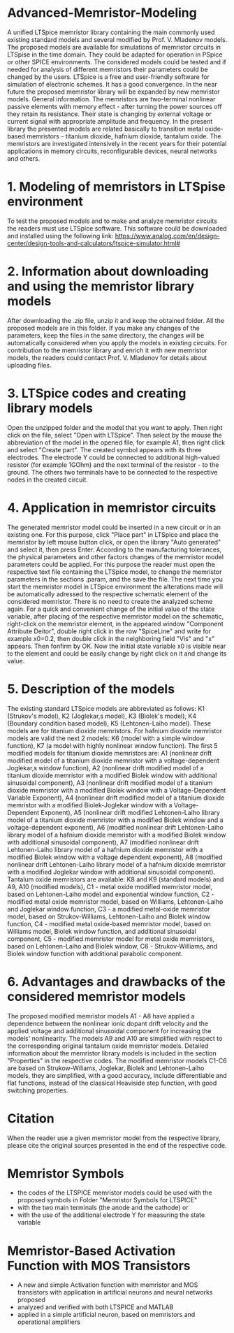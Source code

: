 # Advanced-Memristor-Modeling
A unified LTSpice memristor library containing the main commonly used existing standard models and several modified by Prof. V. Mladenov models. The proposed models are available for simulations of memristor circuits in LTSpise in the time domain. They could be adapted for operation in PSpice or other SPICE environments. The considered models could be tested and if needed for analysis of different memristors their parameters could be changed by the users. LTSpice is a free and user-friendly software for simulation of electronic schemes. It has a good convergence. In the near future the proposed memristor library will be expanded by new memristor models.
General information. The memristors are two-terminal nonlinear passive elements with memory effect - after turning the power sources off they retain its resistance. Their state is changing by external voltage or current signal with appropriate amplitude and frequency. In the present library the presented models are related basically to transition metal oxide-based memristors - titanium dioxide, hafnium dioxide, tantalum oxide. The memristors are investigated intensively in the recent years for their potential applications in memory circuits, reconfigurable devices, neural networks and others.
# 1. Modeling of memristors in LTSpise environment
To test the proposed models and to make and analyze memristor circuits the readers must use LTSpice software. This software could be downloaded and installed using the following link: https://www.analog.com/en/design-center/design-tools-and-calculators/ltspice-simulator.html#
# 2. Information about downloading and using the memristor library models
After downloading the .zip file, unzip it and keep the obtained folder. All the proposed models are in this folder. If you make any changes of the parameters, keep the files in the same directory, the changes will be automatically considered when you apply the models in existing circuits. For contribution to the memristor library and enrich it with new memristor models, the readers could contact Prof. V. Mladenov for details about uploading files.
# 3. LTSpice codes and creating library models
Open the unzipped folder and the model that you want to apply. Then right click on the file, select "Open with LTSpice". Then select by the mouse the abbreviation of the model in the opened file, for example A1, then right click and select "Create part". The created symbol appears with its three electrodes. The electrode Y could be connected to additional high-valued resistor (for example 1GOhm) and the next terminal of the resistor - to the ground. The others two terminals have to be connected to the respective nodes in the created circuit.
# 4. Application in memristor circuits
The generated memristor model could be inserted in a new circuit or in an existing one. For this purpose, click "Place part" in LTSpice and place the memristor by left mouse button click, or open the library "Auto generated" and select it, then press Enter. According to the manufacturing tolerances, the physical parameters and other factors changes of the memristor model parameters could be applied. For this purpose the reader must open the respective text file containing the LTSpice model, to change the memristor parameters in the sections .param, and the save the file. The next time you start the memristor model in LTSpice environment the alterations made will be automatically adressed to the respective schematic element of the considered memristor. There is no need to create the analyzed scheme again.
For a quick and convenient change of the initial value of the state variable, after placing of the respective memristor model on the schematic, right-click on the memristor element, in the appeared window "Component Attribute Deitor", double right click in the row "SpiceLine" and write for example x0=0.2, then double click in the neighboring field "Vis" and "x" appears. Then fonfirm by OK. Now the initial state variable x0 is visible near to the element and could be easily change by right click on it and change its value.
# 5. Description of the models
The existing standard LTSpice models are abbreviated as follows: K1 (Strukov's model), K2 (Joglekar,s model), K3 (Biolek's model), K4 (Boundary condition based model), K5 (Lehtonen-Laiho model). These models are for titanium dioxide memristors. For hafnium dioxide memristor models are valid the next 2 models: K6 (model with a simple window function), K7 (a model with highly nonlinear window function). The first 5 modified models for titanium dioxide memristors are: A1 (nonlinear drift modified model of a titanium dioxide memristor with a voltage-dependent Joglekar,s window function), A2 (nonlinear drift modified model of a titanium dioxide memristor with a modified Biolek window with additional sinusoidal component), A3 (nonlinear drift modified model of a titanium dioxide memristor with a modified Biolek window with a Voltage-Dependent Variable Exponent), A4 (nonlinear drift modified model of a titanium dioxide memristor with a modified Biolek-Joglekar window with a Voltage-Dependent Exponent), A5 (nonlinear drift modified Lehtonen-Laiho library model of a titanium dioxide memristor with a modified Biolek window and a voltage-dependent exponent), A6 (modified nonlinear drift Lehtonen-Laiho library model of a hafnium dioxide memristor with a modified Biolek window with additional sinusoidal component), A7 (modified nonlinear drift Lehtonen-Laiho library model of a hafnium dioxide memristor with a modified Biolek window with a voltage dependent exponent), A8 (modified nonlinear drift Lehtonen-Laiho library model of a hafnium dioxide memristor with a modified Joglekar window with additional sinusoidal component). Tantalum oxide memristors are available: K8 and K9 (standard models) and A9, A10 (modified models), C1 - metal oxide modified memristor model, based on Lehtonen-Laiho model and exponential window function, C2 - modified metal oxide memristor model, based on Williams, Lehtonen-Laiho and Joglekar window function, C3 - a modified metal-oxide memristor model, based on Strukov-Williams, Lehtonen-Laiho and Biolek window function, C4 - modified metal oxide-based memristor model, based on Williams model, Biolek window function, and additional sinusoidal component, C5 - modified memristor model for metal oxide memristors, based on Lehtonen-Laiho and Biolek window, C6 - Strukov-Williams, and Biolek window function with additional parabolic component.
# 6. Advantages and drawbacks of the considered memristor models
The proposed modified memristor models A1 - A8 have applied a dependence between the nonlinear ionic dopant drift velocity and the applied voltage and additional sinusoidal component for increasing the models' nonlinearity. The models A9 and A10 are simplified with respect to the corresponding original tantalum oxide memristor models. Detailed information about the memristor library models is included in the section "Properties" in the respective codes. The modified memristor models C1-C6 are based on Strukow-Wiliams, Joglekar, Biolek and Lehtonen-Laiho models, they are simplified, with a good accuracy, include differentiable and flat functions, instead of the classical Heaviside step function, with good switching properties.
# Citation
When the reader use a given memristor model from the respective library, please cite the original sources presented in the end of the respective code.
# Memristor Symbols
* the codes of the LTSPICE memristor models could be used with the proposed symbols in Folder "Memristor Symbols for LTSPICE"
* with the two main terminals (the anode and the cathode) or
* with the use of the additional electrode Y for measuring the state variable
# Memristor-Based Activation Function with MOS Transistors
* A new and simple Activation function with memristor and MOS transistors with application in artificial neurons and neural networks proposed
* analyzed and verified with both LTSPICE and MATLAB
* applied in a simple artificial neuron, based on memristors and operational amplifiers
